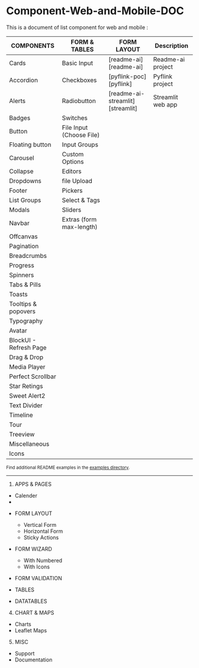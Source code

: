 # Component-Web-and-Mobile-DOC
This is a document of list component for web and mobile :

| COMPONENTS | FORM & TABLES | FORM LAYOUT | Description |
|------------|---------------|------------|-------------|
| Cards | Basic Input | [readme-ai][readme-ai] | Readme-ai project |
| Accordion | Checkboxes | [pyflink-poc][pyflink] | Pyflink project |
| Alerts | Radiobutton | [readme-ai-streamlit][streamlit] | Streamlit web app |
| Badges | Switches |
| Button | File Input (Choose File) |
| Floating button | Input Groups |
| Carousel | Custom Options |
| Collapse | Editors |
| Dropdowns | file Upload |
| Footer | Pickers |
| List Groups | Select & Tags |
| Modals | Sliders |
| Navbar | Extras (form max-length) |
| Offcanvas |
| Pagination  |
| Breadcrumbs |
| Progress |
| Spinners |
| Tabs & Pills |
| Toasts |
| Tooltips & popovers |
| Typography |
| Avatar |
| BlockUI - Refresh Page |
| Drag & Drop |
| Media Player |
| Perfect Scrollbar |
| Star Retings |
| Sweet Alert2 |
| Text Divider |
| Timeline |
| Tour |
| Treeview |
| Miscellaneous |
| Icons |


<sub>Find additional README examples in the [examples directory](https:umaylab).</sub>

---


1. APPS & PAGES
- Calender
- 




* FORM LAYOUT
  - Vertical Form
  - Horizontal Form
  - Sticky Actions

* FORM WIZARD
  - With Numbered
  - With Icons

* FORM VALIDATION
* TABLES
* DATATABLES

4. CHART & MAPS
- Charts
- Leaflet Maps

5. MISC
- Support
- Documentation
